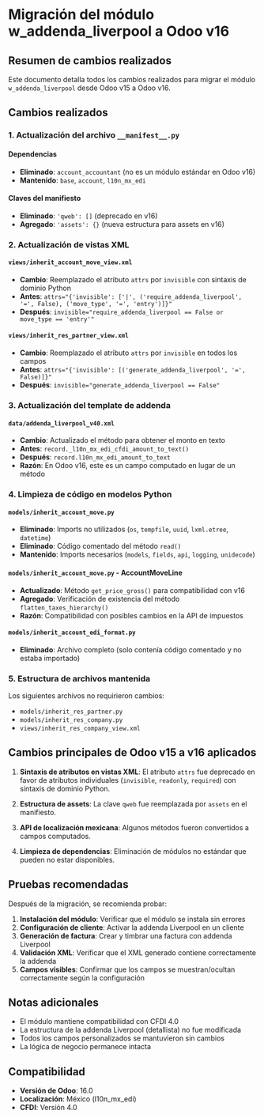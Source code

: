 # Migración del módulo w_addenda_liverpool a Odoo v16

## Resumen de cambios realizados

Este documento detalla todos los cambios realizados para migrar el módulo `w_addenda_liverpool` desde Odoo v15 a Odoo v16.

## Cambios realizados

### 1. Actualización del archivo `__manifest__.py`

#### Dependencias
- **Eliminado**: `account_accountant` (no es un módulo estándar en Odoo v16)
- **Mantenido**: `base`, `account`, `l10n_mx_edi`

#### Claves del manifiesto
- **Eliminado**: `'qweb': []` (deprecado en v16)
- **Agregado**: `'assets': {}` (nueva estructura para assets en v16)

### 2. Actualización de vistas XML

#### `views/inherit_account_move_view.xml`
- **Cambio**: Reemplazado el atributo `attrs` por `invisible` con sintaxis de dominio Python
- **Antes**: `attrs="{'invisible': ['|', ('require_addenda_liverpool', '=', False), ('move_type', '=', 'entry')]}"`
- **Después**: `invisible="require_addenda_liverpool == False or move_type == 'entry'"`

#### `views/inherit_res_partner_view.xml`
- **Cambio**: Reemplazado el atributo `attrs` por `invisible` en todos los campos
- **Antes**: `attrs="{'invisible': [('generate_addenda_liverpool', '=', False)]}"`
- **Después**: `invisible="generate_addenda_liverpool == False"`

### 3. Actualización del template de addenda

#### `data/addenda_liverpool_v40.xml`
- **Cambio**: Actualizado el método para obtener el monto en texto
- **Antes**: `record._l10n_mx_edi_cfdi_amount_to_text()`
- **Después**: `record.l10n_mx_edi_amount_to_text`
- **Razón**: En Odoo v16, este es un campo computado en lugar de un método

### 4. Limpieza de código en modelos Python

#### `models/inherit_account_move.py`
- **Eliminado**: Imports no utilizados (`os`, `tempfile`, `uuid`, `lxml.etree`, `datetime`)
- **Eliminado**: Código comentado del método `read()`
- **Mantenido**: Imports necesarios (`models`, `fields`, `api`, `logging`, `unidecode`)

#### `models/inherit_account_move.py` - AccountMoveLine
- **Actualizado**: Método `get_price_gross()` para compatibilidad con v16
- **Agregado**: Verificación de existencia del método `flatten_taxes_hierarchy()`
- **Razón**: Compatibilidad con posibles cambios en la API de impuestos

#### `models/inherit_account_edi_format.py`
- **Eliminado**: Archivo completo (solo contenía código comentado y no estaba importado)

### 5. Estructura de archivos mantenida

Los siguientes archivos no requirieron cambios:
- `models/inherit_res_partner.py`
- `models/inherit_res_company.py`
- `views/inherit_res_company_view.xml`

## Cambios principales de Odoo v15 a v16 aplicados

1. **Sintaxis de atributos en vistas XML**: El atributo `attrs` fue deprecado en favor de atributos individuales (`invisible`, `readonly`, `required`) con sintaxis de dominio Python.

2. **Estructura de assets**: La clave `qweb` fue reemplazada por `assets` en el manifiesto.

3. **API de localización mexicana**: Algunos métodos fueron convertidos a campos computados.

4. **Limpieza de dependencias**: Eliminación de módulos no estándar que pueden no estar disponibles.

## Pruebas recomendadas

Después de la migración, se recomienda probar:

1. **Instalación del módulo**: Verificar que el módulo se instala sin errores
2. **Configuración de cliente**: Activar la addenda Liverpool en un cliente
3. **Generación de factura**: Crear y timbrar una factura con addenda Liverpool
4. **Validación XML**: Verificar que el XML generado contiene correctamente la addenda
5. **Campos visibles**: Confirmar que los campos se muestran/ocultan correctamente según la configuración

## Notas adicionales

- El módulo mantiene compatibilidad con CFDI 4.0
- La estructura de la addenda Liverpool (detallista) no fue modificada
- Todos los campos personalizados se mantuvieron sin cambios
- La lógica de negocio permanece intacta

## Compatibilidad

- **Versión de Odoo**: 16.0
- **Localización**: México (l10n_mx_edi)
- **CFDI**: Versión 4.0
